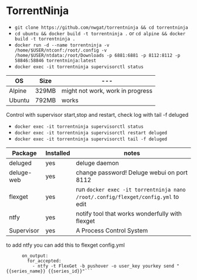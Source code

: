 # TorrentNinja
* `git clone https://github.com/nwgat/torrentninja && cd torrentninja`
* `cd ubuntu && docker build -t torrentninja .` or `cd alpine && docker build -t torrentninja .`
* `docker run -d --name torrentninja -v /home/$USER/ntconf:/root/.config -v /home/$USER/ntdata:/root/Downloads -p 6881:6881 -p 8112:8112 -p 58846:58846 torrentninja:latest`
* `docker exec -it torrentninja supervisorctl status`

| OS | Size |---|
|--------|---|---|
| Alpine | 329MB | might not work, work in progress |
| Ubuntu | 792MB | works |

Control with supervisor start,stop and restart, check log with tail -f deluged

* `docker exec -it torrentninja supervisorctl status`
* `docker exec -it torrentninja supervisorctl restart deluged`
* `docker exec -it torrentninja supervisorctl tail -f deluged`


| Package | Installed | notes |
|--------|---| --- | 
| deluged | yes | deluge daemon |
| deluge-web | yes | change password! Deluge webui on port 8112|
| flexget | yes | run `docker exec -it torrentninja nano /root/.config/flexget/config.yml` to edit|
| ntfy | yes | notify tool that works wonderfully with flexget  |
| Supervisor | yes | A Process Control System |

to add ntfy you can add this to flexget config.yml
```     exec:
      on_output:
        for_accepted:
          - ntfy -t FlexGet -b pushover -o user_key yourkey send "{{series_name}} {{series_id}}"```
